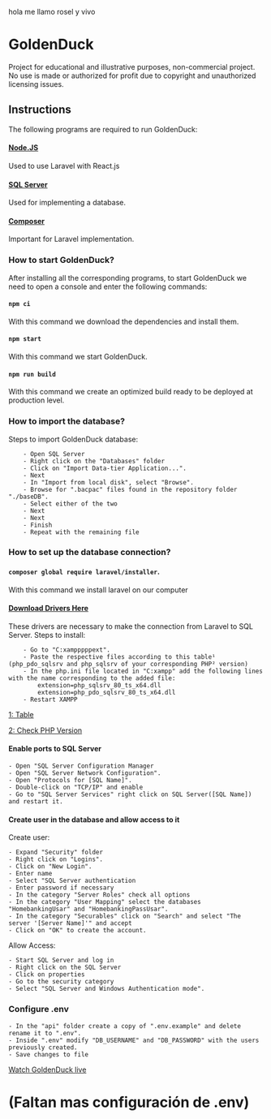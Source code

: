hola me llamo rosel y vivo

# GoldenDuck
Project for educational and illustrative purposes, non-commercial project. No use is made or authorized for profit due to copyright and unauthorized licensing issues.



## Instructions
The following programs are required to run GoldenDuck:

#### [Node.JS](https://nodejs.org/es/download/)
Used to use Laravel with React.js

#### [SQL Server](https://www.microsoft.com/en-us/sql-server/sql-server-downloads)
Used for implementing a database.

#### [Composer](https://getcomposer.org/download/)
Important for Laravel implementation.



### How to start GoldenDuck?
After installing all the corresponding programs, to start GoldenDuck we need to open a console and enter the following commands:

#### `npm ci`
With this command we download the dependencies and install them.

#### `npm start`
With this command we start GoldenDuck.

#### `npm run build`
With this command we create an optimized build ready to be deployed at production level.



### How to import the database?
Steps to import GoldenDuck database:

        - Open SQL Server
        - Right click on the "Databases" folder
        - Click on "Import Data-tier Application...".
        - Next
        - In "Import from local disk", select "Browse".
        - Browse for ".bacpac" files found in the repository folder "./baseDB".
        - Select either of the two
        - Next
        - Next
        - Finish
        - Repeat with the remaining file



### How to set up the database connection?

#### `composer global require laravel/installer`.
With this command we install laravel on our computer

#### [Download Drivers Here](https://learn.microsoft.com/en-us/sql/connect/php/download-drivers-php-sql-server?view=sql-server-ver15)
These drivers are necessary to make the connection from Laravel to SQL Server.
Steps to install:

        - Go to "C:xampppppext".
        - Paste the respective files according to this table¹ (php_pdo_sqlsrv and php_sqlsrv of your corresponding PHP² version)
        - In the php.ini file located in "C:xampp" add the following lines with the name corresponding to the added file:
            extension=php_sqlsrv_80_ts_x64.dll
            extension=php_pdo_sqlsrv_80_ts_x64.dll
        - Restart XAMPP

[1: Table](http://localhost/dashboard/phpinfo.php)

[2: Check PHP Version](http://localhost/dashboard/phpinfo.php)

#### Enable ports to SQL Server
    - Open "SQL Server Configuration Manager
    - Open "SQL Server Network Configuration".
    - Open "Protocols for [SQL Name]".
    - Double-click on "TCP/IP" and enable
    - Go to "SQL Server Services" right click on SQL Server([SQL Name]) and restart it.

#### Create user in the database and allow access to it
Create user:

    - Expand "Security" folder
    - Right click on "Logins".
    - Click on "New Login".
    - Enter name
    - Select "SQL Server authentication
    - Enter password if necessary
    - In the category "Server Roles" check all options
    - In the category "User Mapping" select the databases "HomebankingUsar" and "HomebankingPassUsar".
    - In the category "Securables" click on "Search" and select "The server '[Server Name]'" and accept
    - Click on "OK" to create the account.

Allow Access:

    - Start SQL Server and log in
    - Right click on the SQL Server
    - Click on properties
    - Go to the security category
    - Select "SQL Server and Windows Authentication mode".



### Configure .env
    - In the "api" folder create a copy of ".env.example" and delete rename it to ".env".
    - Inside ".env" modify "DB_USERNAME" and "DB_PASSWORD" with the users previously created.
    - Save changes to file

[Watch GoldenDuck live](https://beta-goldenduck.netlify.app/)

# (Faltan mas configuración de .env)